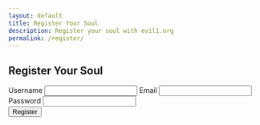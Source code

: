 ```yaml
---
layout: default
title: Register Your Soul
description: Register your soul with evil1.org
permalink: /register/
---
```


<script src="https://unpkg.com/htmx.org@1.9.10"></script>

<div class="container evil-form">
    <h2>Register Your Soul</h2>
    <form action="https://formspree.io/f/xknkqgqv" method="POST">
        <label for="username">Username</label>
        <input type="text" id="username" name="username" required>
        <label for="email">Email</label>
        <input type="email" id="email" name="email" required>
        <label for="password">Password</label>
        <input type="password" id="password" name="password" required>
        <div class="actions">
            <button type="submit">Register</button>
        </div>
        <div id="form-message" class="form-message"></div>
    </form>
</div>
